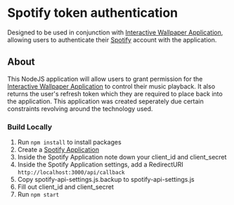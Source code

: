 # Spotify token authentication

Designed to be used in conjunction with [Interactive Wallpaper Application](https://github.com/dguyen/WallpaperWebApp), allowing users to authenticate their [Spotify](https://www.spotify.com) account with the application.

## About

This NodeJS application will allow users to grant permission for the [Interactive Wallpaper Application](https://github.com/dguyen/WallpaperWebApp) to control their music playback. It also returns the user's refresh token which they are required to place back into the application. This application was created seperately due certain constraints revolving around the technology used.

### Build Locally 
 1. Run `npm install` to install packages
 2. Create a [Spotify Application](https://developer.spotify.com/dashboard/applications)
 3. Inside the Spotify Application note down your client_id and client_secret
 4. Inside the Spotify Application settings, add a RedirectURI `http://localhost:3000/api/callback`
 5. Copy spotify-api-settings.js.backup to spotify-api-settings.js
 6. Fill out client_id and client_secret
 7. Run `npm start`
 
